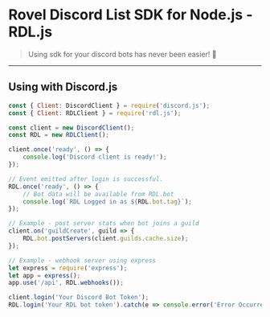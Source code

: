 # Rovel Discord List SDK for Node.js - RDL.js

> Using sdk for your discord bots has never been easier! 👀

---

## Using with Discord.js

```js
const { Client: DiscordClient } = require('discord.js');
const { Client: RDLClient } = require('rdl.js');

const client = new DiscordClient();
const RDL = new RDLClient();

client.once('ready', () => {
    console.log('Discord client is ready!');
});

// Event emitted after login is successful.
RDL.once('ready', () => {
    // Bot data will be available from RDL.bot
    console.log(`RDL Logged in as ${RDL.bot.tag}`);
});

// Example - post server stats when bot joins a guild
client.on('guildCreate', guild => {
    RDL.bot.postServers(client.guilds.cache.size);
});

// Example - webhook server using express
let express = require('express');
let app = express();
app.use('/api', RDL.webhooks());

client.login('Your Discord Bot Token');
RDL.login('Your RDL bot token').catch(e => console.error('Error Occurred! ' + e));
```
